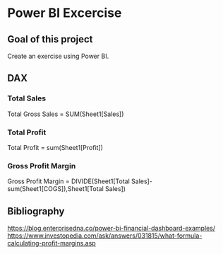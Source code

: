 # Power BI Excercise

## Goal of this project

Create an exercise using Power BI.

## DAX
### Total Sales
Total Gross Sales = SUM(Sheet1[Sales])
### Total Profit
Total Profit = sum(Sheet1[Profit])
### Gross Profit Margin
Gross Profit Margin = DIVIDE(Sheet1[Total Sales]-sum(Sheet1[COGS]),Sheet1[Total Sales])

## Bibliography
https://blog.enterprisedna.co/power-bi-financial-dashboard-examples/
https://www.investopedia.com/ask/answers/031815/what-formula-calculating-profit-margins.asp
